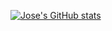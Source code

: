 
[![Jose's GitHub stats](https://github-readme-stats.vercel.app/api?username=jose-izarra)](https://github.com/jose-izarra/github-readme-stats)
